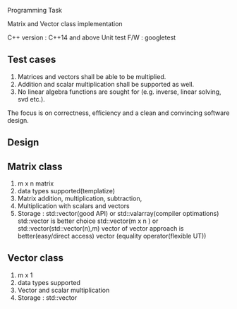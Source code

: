 Programming Task

Matrix and Vector class implementation

C++ version    : C++14 and above
Unit test F/W  : googletest            


Test cases
------------
1. Matrices and vectors shall be able to be multiplied. 
2. Addition and scalar multiplication shall be supported as well.
3. No linear algebra functions are sought for (e.g. inverse, linear solving, svd etc.). 

The focus is on correctness, efficiency and a clean and convincing software design.

Design
------

Matrix class
------------
1. m x n matrix
2. data types supported(templatize)
3. Matrix addition, multiplication, subtraction,
4. Multiplication with scalars and vectors
5. Storage : std::vector(good API) or std::valarray(compiler optimations)
             std::vector is better choice 
             std::vector(m x n ) or std::vector(std::vector(n),m) 
             vector of vector approach is better(easy/direct access)
             vector (equality operator(flexible UT))

Vector class
------------
1. m x 1
2. data types supported
3. Vector and scalar multiplication
4. Storage : std::vector